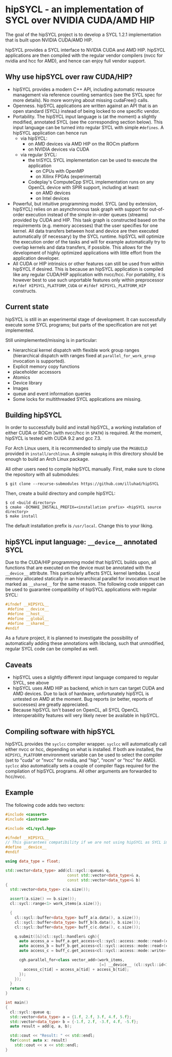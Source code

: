 # hipSYCL - an implementation of SYCL over NVIDIA CUDA/AMD HIP
The goal of the hipSYCL project is to develop a SYCL 1.2.1 implementation that is built upon NVIDIA CUDA/AMD HIP.

hipSYCL provides a SYCL interface to NVIDIA CUDA and AMD HIP. hipSYCL applications are then compiled with the regular vendor compilers (nvcc for nvidia and hcc for AMD), and hence can enjoy full vendor support.

## Why use hipSYCL over raw CUDA/HIP?
* hipSYCL provides a modern C++ API, including automatic resource management via reference counting semantics (see the SYCL spec for more details). No more worrying about missing cudaFree() calls.
* Openness. hipSYCL applications are written against an API that is an open standard (SYCL) instead of being locked to one specific vendor.
* Portability. The hipSYCL input language is (at the moment) a slightly modified, annotated SYCL (see the corresponding section below). This input language can be turned into regular SYCL with simple `#defines`. A hipSYCL application can hence run
   * via hipSYCL:
      * on AMD devices via AMD HIP on the ROCm platform
      * on NVIDIA devices via CUDA
   * via regular SYCL:
      * the triSYCL SYCL implementation can be used to execute the application
         * on CPUs with OpenMP
         * on Xilinx FPGAs (experimental)
      * Codeplay's ComputeCpp SYCL implementation runs on any OpenCL device with SPIR support, including at least:
         * on AMD devices
         * on Intel devices
* Powerful, but intuitive programming model. SYCL (and by extension, hipSYCL) relies on an asynchronous task graph with support for out-of-order execution instead of the simple in-order queues (streams) provided by CUDA and HIP. This task graph is constructed based on the requirements (e.g. memory accesses) that the user specifies for one kernel. All data transfers between host and device are then executed automatically (if necessary) by the SYCL runtime. hipSYCL will optimize the execution order of the tasks and will for example automatically try to overlap kernels and data transfers, if possible. This allows for the development of highly optimized applications with little effort from the application developer.
* All CUDA or HIP intrinsics or other features can still be used from within hipSYCL if desired. This is because an hipSYCL application is compiled like any regular CUDA/HIP application with nvcc/hcc. For portability, it is however best to use such unportable features only within preprocessor `#ifdef HIPSYCL_PLATFORM_CUDA` or `#ifdef HIPSYCL_PLATFORM_HIP` constructs.

## Current state
hipSYCL is still in an experimental stage of development. It can successfully execute some SYCL programs; but parts of the specification are not yet implemented.

Still unimplemented/missing is in particular:
* hierarchical kernel dispatch with flexible work group ranges (hierarchical dispatch with ranges fixed at `parallel_for_work_group` invocation is supported).
* Explicit memory copy functions
* placeholder accessors
* Atomics
* Device library
* Images
* queue and event information queries
* Some locks for multithreaded SYCL applications are missing.


## Building hipSYCL
In order to successfully build and install hipSYCL, a working installation of either CUDA or ROCm (with nvcc/hcc in `$PATH`) is required. At the moment, hipSYCL is tested with CUDA 9.2 and gcc 7.3.

For Arch Linux users, it is recommended to simply use the `PKGBUILD` provided in `install/archlinux`. A simple `makepkg` in this directory should be enough to build an Arch Linux package.

All other users need to compile hipSYCL manually. First, make sure to clone the repository with all submodules:
```
$ git clone --recurse-submodules https://github.com/illuhad/hipSYCL
```
Then, create a build directory and compile hipSYCL:
```
$ cd <build directory>
$ cmake -DCMAKE_INSTALL_PREFIX=<installation prefix> <hipSYCL source directory>
$ make install
```
The default installation prefix is `/usr/local`. Change this to your liking.

## hipSYCL input language: `__device__` annotated SYCL
Due to the CUDA/HIP programming model that hipSYCL builds upon, all functions that are executed on the device must be annotated with the `__device__` attribute. This particularly affects SYCL kernel lambdas. Local memory allocated statically in an hierarchical parallel for invocation must be marked as `__shared__` for the same reason. The following code snippet can be used to guarantee compatibility of hipSYCL applications with regular SYCL:
```cpp
#ifndef __HIPSYCL__
 #define __device__
 #define __host__
 #define __global__
 #define __shared__
#endif
```
As a future project, it is planned to investigate the possibility of automatically adding these annotations with libclang, such that unmodified, regular SYCL code can be compiled as well.

## Caveats
* hipSYCL uses a slightly different input language compared to regular SYCL, see above
* hipSYCL uses AMD HIP as backend, which in turn can target CUDA and AMD devices. Due to lack of hardware, unfortunately hipSYCL is untested on AMD at the moment. Bug reports (or better, reports of successes) are greatly appreciated.
* Because hipSYCL isn't based on OpenCL, all SYCL OpenCL interoperability features will very likely never be available in hipSYCL.

## Compiling software with hipSYCL
hipSYCL provides the `syclcc` compiler wrapper. `syclcc` will automatically call either nvcc or hcc, depending on what is installed. If both are installed, the `HIPSYCL_PLATFORM` environment variable can be used to select the compiler (set to "cuda" or "nvcc" for nvidia, and "hip", "rocm" or "hcc" for AMD). `syclcc` also automatically sets a couple of compiler flags required for the compilation of hipSYCL programs. All other arguments are forwarded to hcc/nvcc.

## Example
The following code adds two vectors:
```cpp
#include <cassert>
#include <iostream>

#include <CL/sycl.hpp>

#ifndef __HIPSYCL__
// This guarantees compatibility if we are not using hipSYCL as SYCL implementation.
#define __device__
#endif

using data_type = float;

std::vector<data_type> add(cl::sycl::queue& q,
                           const std::vector<data_type>& a,
                           const std::vector<data_type>& b)
{
  std::vector<data_type> c(a.size());

  assert(a.size() == b.size());
  cl::sycl::range<1> work_items{a.size()};

  {
    cl::sycl::buffer<data_type> buff_a(a.data(), a.size());
    cl::sycl::buffer<data_type> buff_b(b.data(), b.size());
    cl::sycl::buffer<data_type> buff_c(c.data(), c.size());

    q.submit([&](cl::sycl::handler& cgh){
      auto access_a = buff_a.get_access<cl::sycl::access::mode::read>(cgh);
      auto access_b = buff_b.get_access<cl::sycl::access::mode::read>(cgh);
      auto access_c = buff_c.get_access<cl::sycl::access::mode::write>(cgh);

      cgh.parallel_for<class vector_add>(work_items,
                                         [=] __device__ (cl::sycl::id<1> tid) {
        access_c[tid] = access_a[tid] + access_b[tid];
      });
    });
  }
  return c;
}

int main()
{
  cl::sycl::queue q;
  std::vector<data_type> a = {1.f, 2.f, 3.f, 4.f, 5.f};
  std::vector<data_type> b = {-1.f, 2.f, -3.f, 4.f, -5.f};
  auto result = add(q, a, b);

  std::cout << "Result: " << std::endl;
  for(const auto x: result)
    std::cout << x << std::endl;
}

```




